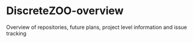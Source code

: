 # DiscreteZOO-overview
Overview of repositories, future plans, project level information and issue tracking

